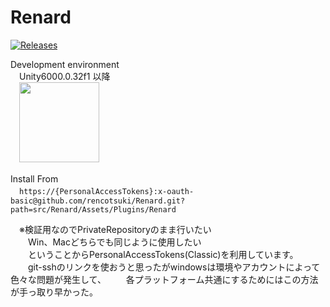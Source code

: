 Renard
===
[![Releases](https://img.shields.io/github/release/rencotsuki/Renard.svg)](https://github.com/rencotsuki/Renard/releases)

Development environment  
　Unity6000.0.32f1 以降  
　<img src="https://cdn.sanity.io/images/fuvbjjlp/production/f139fd06314dc205cb4bd4c8150aa42f052ed62c-2304x1296.png" width="128">  

Install From  
　`https://{PersonalAccessTokens}:x-oauth-basic@github.com/rencotsuki/Renard.git?path=src/Renard/Assets/Plugins/Renard`  

　※検証用なのでPrivateRepositoryのまま行いたい  
　　Win、Macどちらでも同じように使用したい  
　　ということからPersonalAccessTokens(Classic)を利用しています。  
　　git-sshのリンクを使おうと思ったがwindowsは環境やアカウントによって色々な問題が発生して、
　　各プラットフォーム共通にするためにはこの方法が手っ取り早かった。  
